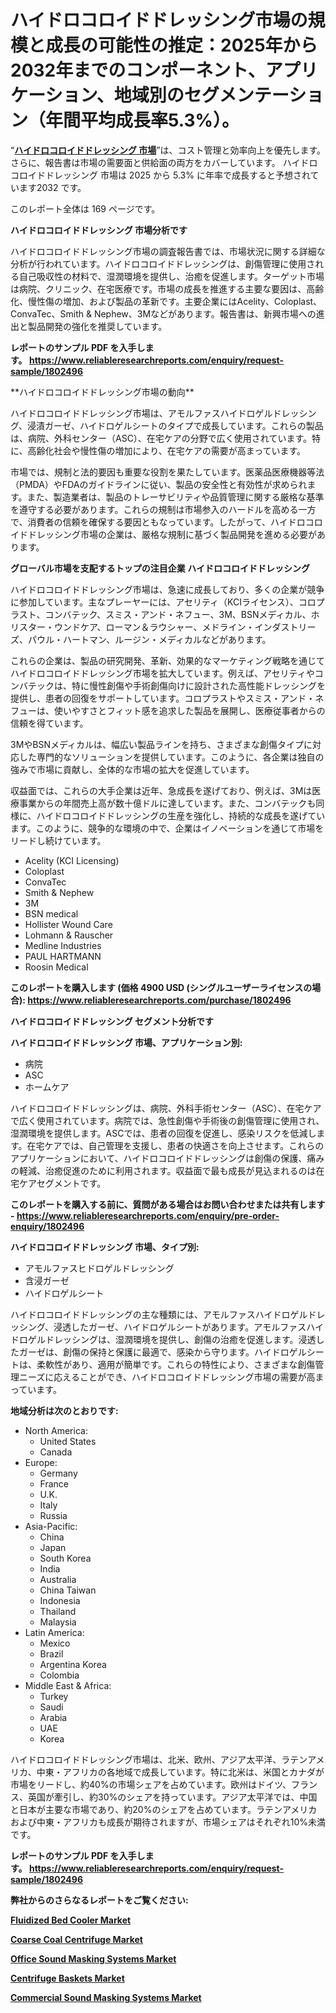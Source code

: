 <p><h1>ハイドロコロイドドレッシング市場の規模と成長の可能性の推定：2025年から2032年までのコンポーネント、アプリケーション、地域別のセグメンテーション（年間平均成長率5.3%）。</h1></p><p>&ldquo;<strong><a href="https://www.reliableresearchreports.com/hydrocolloid-dressing-r1802496?utm_campaign=110&utm_medium=9&utm_source=Github&utm_content=ia&utm_term=17022025&utm_id=hydrocolloid-dressing">ハイドロコロイドドレッシング 市場</a></strong>&rdquo;は、コスト管理と効率向上を優先します。 さらに、報告書は市場の需要面と供給面の両方をカバーしています。 ハイドロコロイドドレッシング 市場は 2025 から 5.3% に年率で成長すると予想されています2032 です。</p>
<p>このレポート全体は 169 ページです。</p>
<p><strong>ハイドロコロイドドレッシング 市場分析です</strong></p>
<p><p>ハイドロコロイドドレッシング市場の調査報告書では、市場状況に関する詳細な分析が行われています。ハイドロコロイドドレッシングは、創傷管理に使用される自己吸収性の材料で、湿潤環境を提供し、治癒を促進します。ターゲット市場は病院、クリニック、在宅医療です。市場の成長を推進する主要な要因は、高齢化、慢性傷の増加、および製品の革新です。主要企業にはAcelity、Coloplast、ConvaTec、Smith & Nephew、3Mなどがあります。報告書は、新興市場への進出と製品開発の強化を推奨しています。</p></p>
<p><strong>レポートのサンプル PDF を入手します。&nbsp;<a href="https://www.reliableresearchreports.com/enquiry/request-sample/1802496?utm_campaign=110&utm_medium=9&utm_source=Github&utm_content=ia&utm_term=17022025&utm_id=hydrocolloid-dressing">https://www.reliableresearchreports.com/enquiry/request-sample/1802496</a></strong></p>
<p><p>**ハイドロコロイドドレッシング市場の動向**</p><p>ハイドロコロイドドレッシング市場は、アモルファスハイドロゲルドレッシング、浸漬ガーゼ、ハイドロゲルシートのタイプで成長しています。これらの製品は、病院、外科センター（ASC）、在宅ケアの分野で広く使用されています。特に、高齢化社会や慢性傷の増加により、在宅ケアの需要が高まっています。</p><p>市場では、規制と法的要因も重要な役割を果たしています。医薬品医療機器等法（PMDA）やFDAのガイドラインに従い、製品の安全性と有効性が求められます。また、製造業者は、製品のトレーサビリティや品質管理に関する厳格な基準を遵守する必要があります。これらの規制は市場参入のハードルを高める一方で、消費者の信頼を確保する要因ともなっています。したがって、ハイドロコロイドドレッシング市場の企業は、厳格な規制に基づく製品開発を進める必要があります。</p></p>
<p><strong>グローバル市場を支配するトップの注目企業 ハイドロコロイドドレッシング</strong></p>
<p><p>ハイドロコロイドドレッシング市場は、急速に成長しており、多くの企業が競争に参加しています。主なプレーヤーには、アセリティ（KCIライセンス）、コロプラスト、コンバテック、スミス・アンド・ネフュー、3M、BSNメディカル、ホリスター・ウンドケア、ローマン＆ラウシャー、メドライン・インダストリーズ、パウル・ハートマン、ルージン・メディカルなどがあります。</p><p>これらの企業は、製品の研究開発、革新、効果的なマーケティング戦略を通じてハイドロコロイドドレッシング市場を拡大しています。例えば、アセリティやコンバテックは、特に慢性創傷や手術創傷向けに設計された高性能ドレッシングを提供し、患者の回復をサポートしています。コロプラストやスミス・アンド・ネフューは、使いやすさとフィット感を追求した製品を展開し、医療従事者からの信頼を得ています。</p><p>3MやBSNメディカルは、幅広い製品ラインを持ち、さまざまな創傷タイプに対応した専門的なソリューションを提供しています。このように、各企業は独自の強みで市場に貢献し、全体的な市場の拡大を促進しています。</p><p>収益面では、これらの大手企業は近年、急成長を遂げており、例えば、3Mは医療事業からの年間売上高が数十億ドルに達しています。また、コンバテックも同様に、ハイドロコロイドドレッシングの生産を強化し、持続的な成長を遂げています。このように、競争的な環境の中で、企業はイノベーションを通じて市場をリードし続けています。</p></p>
<p><ul><li>Acelity (KCI Licensing)</li><li>Coloplast</li><li>ConvaTec</li><li>Smith & Nephew</li><li>3M</li><li>BSN medical</li><li>Hollister Wound Care</li><li>Lohmann & Rauscher</li><li>Medline Industries</li><li>PAUL HARTMANN</li><li>Roosin Medical</li></ul></p>
<p><strong>このレポートを購入します (価格 4900 USD (シングルユーザーライセンスの場合):&nbsp;<a href="https://www.reliableresearchreports.com/purchase/1802496?utm_campaign=110&utm_medium=9&utm_source=Github&utm_content=ia&utm_term=17022025&utm_id=hydrocolloid-dressing">https://www.reliableresearchreports.com/purchase/1802496</a></strong></p>
<p><strong>ハイドロコロイドドレッシング セグメント分析です</strong></p>
<p><strong>ハイドロコロイドドレッシング 市場、アプリケーション別:</strong></p>
<p><ul><li>病院</li><li>ASC</li><li>ホームケア</li></ul></p>
<p><p>ハイドロコロイドドレッシングは、病院、外科手術センター（ASC）、在宅ケアで広く使用されています。病院では、急性創傷や手術後の創傷管理に使用され、湿潤環境を提供します。ASCでは、患者の回復を促進し、感染リスクを低減します。在宅ケアでは、自己管理を支援し、患者の快適さを向上させます。これらのアプリケーションにおいて、ハイドロコロイドドレッシングは創傷の保護、痛みの軽減、治癒促進のために利用されます。収益面で最も成長が見込まれるのは在宅ケアセグメントです。</p></p>
<p><strong>このレポートを購入する前に、質問がある場合はお問い合わせまたは共有します - <a href="https://www.reliableresearchreports.com/enquiry/pre-order-enquiry/1802496?utm_campaign=110&utm_medium=9&utm_source=Github&utm_content=ia&utm_term=17022025&utm_id=hydrocolloid-dressing">https://www.reliableresearchreports.com/enquiry/pre-order-enquiry/1802496</a></strong></p>
<p><strong>ハイドロコロイドドレッシング 市場、タイプ別:</strong></p>
<p><ul><li>アモルファスヒドロゲルドレッシング</li><li>含浸ガーゼ</li><li>ハイドロゲルシート</li></ul></p>
<p><p>ハイドロコロイドドレッシングの主な種類には、アモルファスハイドロゲルドレッシング、浸透したガーゼ、ハイドロゲルシートがあります。アモルファスハイドロゲルドレッシングは、湿潤環境を提供し、創傷の治癒を促進します。浸透したガーゼは、創傷の保持と保護に最適で、感染から守ります。ハイドロゲルシートは、柔軟性があり、適用が簡単です。これらの特性により、さまざまな創傷管理ニーズに応えることができ、ハイドロコロイドドレッシング市場の需要が高まっています。</p></p>
<p><strong>地域分析は次のとおりです:</strong></p>
<p><ul>
    <li>
        North America:
        <ul>
            <li>United States</li>
            <li>Canada</li>
        </ul>
    </li>
    <li>
        Europe:
        <ul>
            <li>Germany</li>
            <li>France</li>
            <li>U.K.</li>
            <li>Italy</li>
            <li>Russia</li>
        </ul>
    </li>
    <li>
        Asia-Pacific:
        <ul>
            <li>China</li>
            <li>Japan</li>
            <li>South Korea</li>
            <li>India</li>
            <li>Australia</li>
            <li>China Taiwan</li>
            <li>Indonesia</li>
            <li>Thailand</li>
            <li>Malaysia</li>
        </ul>
    </li>
    <li>
        Latin America:
        <ul>
            <li>Mexico</li>
            <li>Brazil</li>
            <li>Argentina Korea</li>
            <li>Colombia</li>
        </ul>
    </li>
    <li>
        Middle East & Africa:
        <ul>
            <li>Turkey</li>
            <li>Saudi</li>
            <li>Arabia</li>
            <li>UAE</li>
            <li>Korea</li>
        </ul>
    </li>
    </ul></p>
<p><p>ハイドロコロイドドレッシング市場は、北米、欧州、アジア太平洋、ラテンアメリカ、中東・アフリカの各地域で成長しています。特に北米は、米国とカナダが市場をリードし、約40%の市場シェアを占めています。欧州はドイツ、フランス、英国が牽引し、約30%のシェアを持っています。アジア太平洋では、中国と日本が主要な市場であり、約20%のシェアを占めています。ラテンアメリカおよび中東・アフリカも成長が期待されますが、市場シェアはそれぞれ10%未満です。</p></p>
<p><strong>レポートのサンプル PDF を入手します。&nbsp;<a href="https://www.reliableresearchreports.com/enquiry/request-sample/1802496?utm_campaign=110&utm_medium=9&utm_source=Github&utm_content=ia&utm_term=17022025&utm_id=hydrocolloid-dressing">https://www.reliableresearchreports.com/enquiry/request-sample/1802496</a></strong></p>
<p><strong></strong></p>
<p><strong></strong></p>
<p><strong></strong></p>
<p><strong></strong></p>
<p><strong>弊社からのさらなるレポートをご覧ください:</strong></p>
<p><strong><p><a href="https://github.com/djembashote/Market-Research-Report-List-1/blob/main/fluidized-bed-cooler-market.md?utm_campaign=110&utm_medium=9&utm_source=Github&utm_content=ia&utm_term=17022025&utm_id=hydrocolloid-dressing">Fluidized Bed Cooler Market</a></p><p><a href="https://github.com/xalatieusope/Market-Research-Report-List-1/blob/main/coarse-coal-centrifuge-market.md?utm_campaign=110&utm_medium=9&utm_source=Github&utm_content=ia&utm_term=17022025&utm_id=hydrocolloid-dressing">Coarse Coal Centrifuge Market</a></p><p><a href="https://github.com/vjorelaclliv/Market-Research-Report-List-1/blob/main/office-sound-masking-systems-market.md?utm_campaign=110&utm_medium=9&utm_source=Github&utm_content=ia&utm_term=17022025&utm_id=hydrocolloid-dressing">Office Sound Masking Systems Market</a></p><p><a href="https://github.com/xtysizov/Market-Research-Report-List-1/blob/main/centrifuge-baskets-market.md?utm_campaign=110&utm_medium=9&utm_source=Github&utm_content=ia&utm_term=17022025&utm_id=hydrocolloid-dressing">Centrifuge Baskets Market</a></p><p><a href="https://github.com/aiexisaliwan/Market-Research-Report-List-1/blob/main/commercial-sound-masking-systems-market.md?utm_campaign=110&utm_medium=9&utm_source=Github&utm_content=ia&utm_term=17022025&utm_id=hydrocolloid-dressing">Commercial Sound Masking Systems Market</a></p></strong></p>
